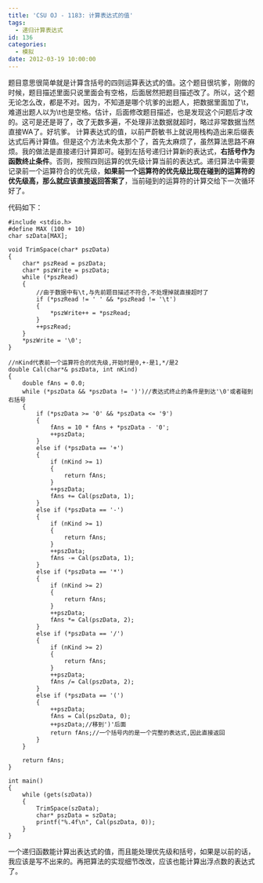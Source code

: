 ```yaml
---
title: 'CSU OJ - 1183: 计算表达式的值'
tags:
  - 递归计算表达式
id: 136
categories:
  - 模拟
date: 2012-03-19 10:00:00
---
```


题目意思很简单就是计算含括号的四则运算表达式的值。这个题目很坑爹，刚做的时候，题目描述里面只说里面会有空格，后面居然把题目描述改了。所以，这个题无论怎么改，都是不对。因为，不知道是哪个坑爹的出题人，把数据里面加了\t，难道出题人以为\t也是空格。估计，后面修改题目描述，也是发现这个问题后才改的。这可是还是哥了，改了无数多遍，不处理非法数据就超时，略过非常数据当然直接WA了。好坑爹。
计算表达式的值，以前严蔚敏书上就说用栈构造出来后缀表达式后再计算值。但是这个方法未免太那个了，首先太麻烦了，虽然算法思路不麻烦。我的做法是直接递归计算即可。碰到左括号递归计算新的表达式，**右括号作为函数终止条件**。否则，按照四则运算的优先级计算当前的表达式。递归算法中需要记录前一个运算符合的优先级，**如果前一个运算符的优先级比现在碰到的运算符的优先级高，那么就应该直接返回答案了**，当前碰到的运算符的计算交给下一次循环好了。

代码如下：
``` stylus
#include <stdio.h>
#define MAX (100 + 10)
char szData[MAX];

void TrimSpace(char* pszData)
{
    char* pszRead = pszData;
    char* pszWrite = pszData;
    while (*pszRead)
    {
        //由于数据中有\t,与先前题目描述不符合,不处理掉就直接超时了
        if (*pszRead != ' ' && *pszRead != '\t')
        {
            *pszWrite++ = *pszRead;
        }
        ++pszRead;
    }
    *pszWrite = '\0';
}

//nKind代表前一个运算符合的优先级,开始时是0,+-是1,*/是2
double Cal(char*& pszData, int nKind)
{
    double fAns = 0.0;
    while (*pszData && *pszData != ')')//表达式终止的条件是到达'\0'或者碰到右括号
    {
        if (*pszData >= '0' && *pszData <= '9')
        {
            fAns = 10 * fAns + *pszData - '0';
            ++pszData;
        }
        else if (*pszData == '+')
        {
            if (nKind >= 1)
            {
                return fAns;
            }
            ++pszData;
            fAns += Cal(pszData, 1);
        }
        else if (*pszData == '-')
        {
            if (nKind >= 1)
            {
                return fAns;
            }
            ++pszData;
            fAns -= Cal(pszData, 1);
        }
        else if (*pszData == '*')
        {
            if (nKind >= 2)
            {
                return fAns;
            }
            ++pszData;
            fAns *= Cal(pszData, 2);
        }
        else if (*pszData == '/')
        {
            if (nKind >= 2)
            {
                return fAns;
            }
            ++pszData;
            fAns /= Cal(pszData, 2);
        }
        else if (*pszData == '(')
        {
            ++pszData;
            fAns = Cal(pszData, 0);
            ++pszData;//移到')'后面
            return fAns;//一个括号内的是一个完整的表达式,因此直接返回
        }
    }

    return fAns;
}

int main()
{
    while (gets(szData))
    {
        TrimSpace(szData);
        char* pszData = szData;
        printf("%.4f\n", Cal(pszData, 0));
    }
}
```
一个递归函数能计算出表达式的值，而且能处理优先级和括号，如果是以前的话，我应该是写不出来的。再把算法的实现细节改改，应该也能计算出浮点数的表达式了。